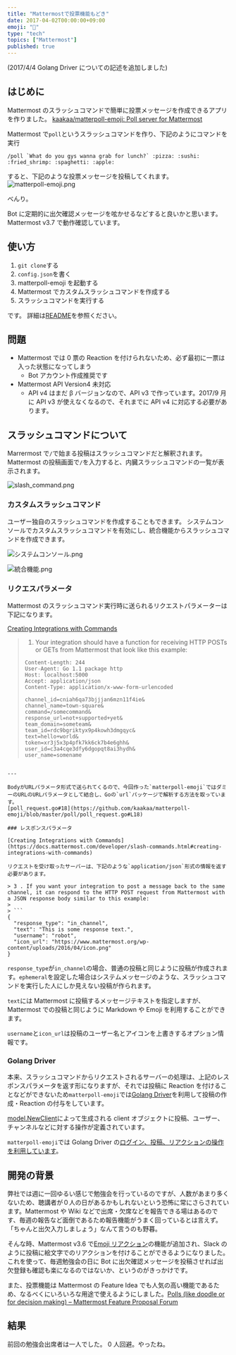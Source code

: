 ```yaml
---
title: "Mattermostで投票機能もどき"
date: 2017-04-02T00:00:00+09:00
emoji: "📣"
type: "tech"
topics: ["Mattermost"]
published: true
---
```


(2017/4/4 Golang Driver についての記述を追加しました)

## はじめに

Mattermost のスラッシュコマンドで簡単に投票メッセージを作成できるアプリを作りました。
[kaakaa/matterpoll-emoji: Poll server for Mattermost](https://github.com/kaakaa/matterpoll-emoji)

Mattermost で`poll`というスラッシュコマンドを作り、下記のようにコマンドを実行

```
/poll `What do you gys wanna grab for lunch?` :pizza: :sushi: :fried_shrimp: :spaghetti: :apple:
```

すると、下記のような投票メッセージを投稿してくれます。
![matterpoll-emoji.png](https://qiita-image-store.s3.amazonaws.com/0/9891/192794f0-6f90-8371-6f1b-352fcdbd54a0.png)

べんり。

Bot に定期的に出欠確認メッセージを呟かせるなどすると良いかと思います。
Mattermost v3.7 で動作確認しています。

## 使い方

1. `git clone`する
2. `config.json`を書く
3. matterpoll-emoji を起動する
4. Mattermost でカスタムスラッシュコマンドを作成する
5. スラッシュコマンドを実行する

です。
詳細は[README](https://github.com/kaakaa/matterpoll-emoji/blob/master/README.md)を参照ください。

## 問題

- Mattermost では 0 票の Reaction を付けられないため、必ず最初に一票は入った状態になってしまう
  - Bot アカウント作成推奨です
- Mattermost API Version4 未対応
  - API v4 はまだ β バージョンなので、API v3 で作っています。2017/9 月に API v3 が使えなくなるので、それまでに API v4 に対応する必要があります。

## スラッシュコマンドについて

Marrermost で`/`で始まる投稿はスラッシュコマンドだと解釈されます。
Mattermost の投稿画面で`/`を入力すると、内臓スラッシュコマンドの一覧が表示されます。

![slash_command.png](https://qiita-image-store.s3.amazonaws.com/0/9891/853cd433-efd1-7b20-ed13-5ebb749954ad.png)

### カスタムスラッシュコマンド

ユーザー独自のスラッシュコマンドを作成することもできます。
システムコンソールでカスタムスラッシュコマンドを有効にし、統合機能からスラッシュコマンドを作成できます。

![システムコンソール.png](https://qiita-image-store.s3.amazonaws.com/0/9891/3aca649f-8aeb-272e-e97e-de93b766fd85.png)

![統合機能.png](https://qiita-image-store.s3.amazonaws.com/0/9891/42c5d435-02de-f056-1188-73574dee532a.png)

### リクエスパラメータ

Mattermost のスラッシュコマンド実行時に送られるリクエストパラメーターは下記になります。

[Creating Integrations with Commands](https://docs.mattermost.com/developer/slash-commands.html#creating-integrations-with-commands)

> 1. Your integration should have a function for receiving HTTP POSTs or GETs from Mattermost that look like this example:
>
> ```
> Content-Length: 244
> User-Agent: Go 1.1 package http
> Host: localhost:5000
> Accept: application/json
> Content-Type: application/x-www-form-urlencoded
>
> channel_id=cniah6qa73bjjjan6mzn11f4ie&
> channel_name=town-square&
> command=/somecommand&
> response_url=not+supported+yet&
> team_domain=someteam&
> team_id=rdc9bgriktyx9p4kowh3dmgqyc&
> text=hello+world&
> token=xr3j5x3p4pfk7kk6ck7b4e6ghh&
> user_id=c3a4cqe3dfy6dgopqt8ai3hydh&
> user_name=somename
> ```

````

---

BodyがURLパラメータ形式で送られてくるので、今回作った`matterpoll-emoji`ではダミーのURLのURLパラメータとして結合し、Goの`url`パッケージで解析する方法を取っています。
[poll_request.go#18](https://github.com/kaakaa/matterpoll-emoji/blob/master/poll/poll_request.go#L18)

### レスポンスパラメータ

[Creating Integrations with Commands](https://docs.mattermost.com/developer/slash-commands.html#creating-integrations-with-commands)

リクエストを受け取ったサーバーは、下記のような`application/json`形式の情報を返す必要があります。

> 3 . If you want your integration to post a message back to the same channel, it can respond to the HTTP POST request from Mattermost with a JSON response body similar to this example:
>
> ```
{
  "response_type": "in_channel",
  "text": "This is some response text.",
  "username": "robot",
  "icon_url": "https://www.mattermost.org/wp-content/uploads/2016/04/icon.png"
}
````

`response_type`が`in_channel`の場合、普通の投稿と同じように投稿が作成されます。`ephemeral`を設定した場合はシステムメッセージのような、スラッシュコマンドを実行した人にしか見えない投稿が作られます。

`text`には Mattermost に投稿するメッセージテキストを指定しますが、Mattermost での投稿と同じように Markdown や Emoji を利用することができます。

`username`と`icon_url`は投稿のユーザー名とアイコンを上書きするオプション情報です。

### Golang Driver

本来、スラッシュコマンドからリクエストされるサーバーの処理は、上記のレスポンスパラメータを返す形になりますが、それでは投稿に Reaction を付けることなどができないため`matterpoll-emoji`では[Golang Driver](https://docs.mattermost.com/developer/api.html#golang-driver)を利用して投稿の作成・Reaction の付与をしています。

[model.NewClient](https://github.com/mattermost/platform/blob/master/model/client.go#L75)によって生成される client オブジェクトに投稿、ユーザー、チャンネルなどに対する操作が定義されています。

`matterpoll-emoji`では Golang Driver の[ログイン、投稿、リアクションの操作を利用しています](https://github.com/kaakaa/matterpoll-emoji/blob/master/poll/poll_func.go#L43)。

## 開発の背景

弊社では週に一回ゆるい感じで勉強会を行っているのですが、人数があまり多くないため、聴講者が０人の日があるかもしれないという恐怖に常にさらされています。Mattermost や Wiki などで出席・欠席などを報告できる場はあるのです、毎週の報告など面倒であるため報告機能がうまく回っているとは言えず。「ちゃんと出欠入力しましょう」なんて言うのも野暮。

そんな時、Mattermost v3.6 で[Emoji リアクション](http://qiita.com/kaakaa_hoe/items/8148638982b86b1304ce#emoji-%E3%83%AA%E3%82%A2%E3%82%AF%E3%82%B7%E3%83%A7%E3%83%B3)の機能が追加され、Slack のように投稿に絵文字でのリアクションを付けることができるようになりました。これを使って、毎週勉強会の日に Bot に出欠確認メッセージを投稿させれば出欠登録も確認も楽になるのではないか、というのがきっかけです。

また、投票機能は Mattermost の Feature Idea でも人気の高い機能であるため、なるべくにいろいろな用途で使えるようにしました。[Polls (like doodle or for decision making) – Mattermost Feature Proposal Forum](https://mattermost.uservoice.com/forums/306457-general/suggestions/11721996-polls-like-doodle-or-for-decision-making)

## 結果

前回の勉強会出席者は一人でした。
0 人回避。やったね。
